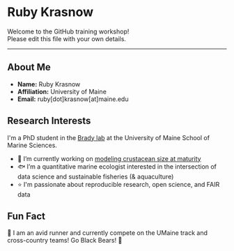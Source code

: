 # Ruby Krasnow

Welcome to the GitHub training workshop!  
Please edit this file with your own details.

---

## About Me
- **Name:** Ruby Krasnow
- **Affiliation:** University of Maine
- **Email:** ruby[dot]krasnow[at]maine.edu 
  
## Research Interests

I'm a PhD student in the [Brady lab](https://umaine.edu/bradylab/) at the University of Maine School of Marine Sciences.

- 🦀 I’m currently working on [modeling crustacean size at maturity](https://ruby.science/thesis_proposal/)
- 🐟 I’m a quantitative marine ecologist interested in the intersection of data science and sustainable fisheries (& aquaculture)
- ⭐ I'm passionate about reproducible research, open science, and FAIR data

## Fun Fact

👟 I am an avid runner and currently compete on the UMaine track and cross-country teams! Go Black Bears! 🐻
